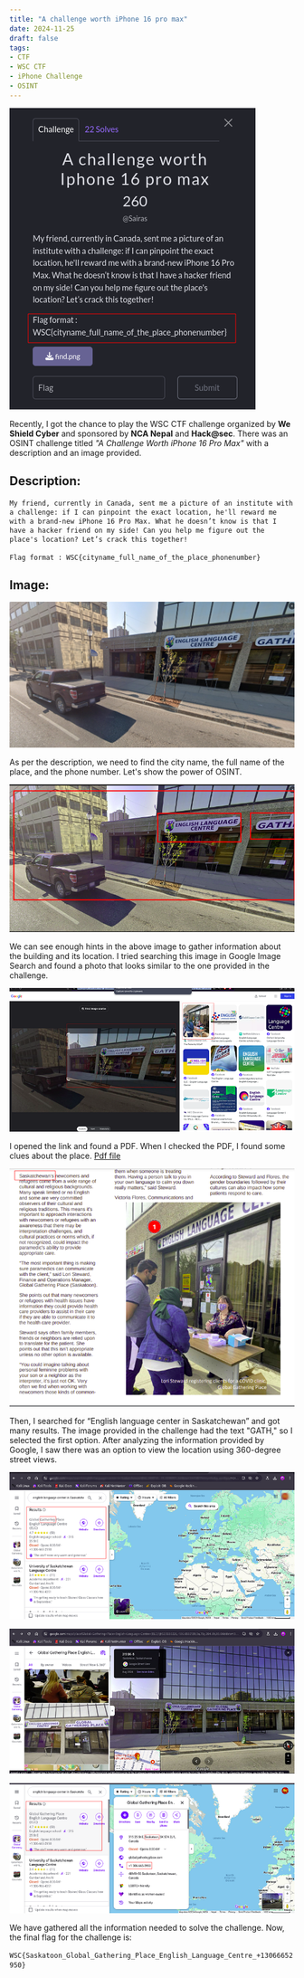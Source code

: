 ```yaml
---
title: "A challenge worth iPhone 16 pro max"
date: 2024-11-25
draft: false
tags:
- CTF
- WSC CTF
- iPhone Challenge
- OSINT
---
```


![Challenge Description](chall.png)

Recently, I got the chance to play the WSC CTF challenge organized by **We Shield Cyber** and sponsored by **NCA Nepal** and **Hack@sec**. There was an OSINT challenge titled *"A Challenge Worth iPhone 16 Pro Max"* with a description and an image provided.

## Description:
```
My friend, currently in Canada, sent me a picture of an institute with a challenge: if I can pinpoint the exact location, he'll reward me with a brand-new iPhone 16 Pro Max. What he doesn’t know is that I have a hacker friend on my side! Can you help me figure out the place's location? Let’s crack this together!

Flag format : WSC{cityname_full_name_of_the_place_phonenumber}

```

## Image:
![Image provided in challenge](find.png)

As per the description, we need to find the city name, the full name of the place, and the phone number. Let's show the power of OSINT.

![Hint in the image](hint.png)

We can see enough hints in the above image to gather information about the building and its location. I tried searching this image in Google Image Search and found a photo that looks similar to the one provided in the challenge.

![Same image](link.png)

I opened the link and found a PDF. When I checked the PDF, I found some clues about the place.
[Pdf file](The-Pulse-February-2023.pdf)

![City hint](city.png)

Then, I searched for “English language center in Saskatchewan” and got many results. The image provided in the challenge had the text "GATH," so I selected the first option. After analyzing the information provided by Google, I saw there was an option to view the location using 360-degree street views.

![Street View 1](elc1.png)

![Street View 2](elc2.png)

![Street View 3](elc3.png)

We have gathered all the information needed to solve the challenge. Now, the final flag for the challenge is:  

  ```WSC{Saskatoon_Global_Gathering_Place_English_Language_Centre_+13066652950}```
  